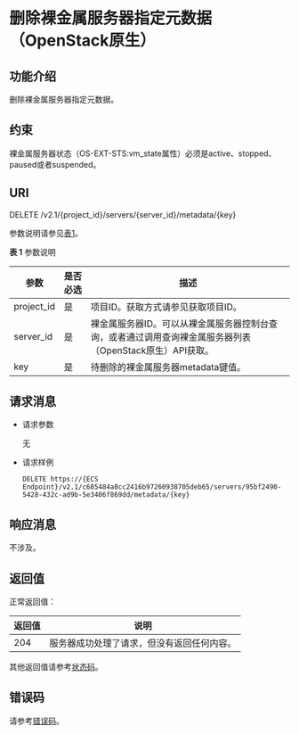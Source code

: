 # 删除裸金属服务器指定元数据（OpenStack原生）<a name="bms_api_0721"></a>

## 功能介绍<a name="section5520708185439"></a>

删除裸金属服务器指定元数据。

## 约束<a name="section5072450814374"></a>

裸金属服务器状态（OS-EXT-STS:vm\_state属性）必须是active、stopped、paused或者suspended。

## URI<a name="section65173692185439"></a>

DELETE /v2.1/\{project\_id\}/servers/\{server\_id\}/metadata/\{key\}

参数说明请参见[表1](#table12474435113619)。

**表 1**  参数说明

|参数|是否必选|描述|
|--|--|--|
|project_id|是|项目ID。获取方式请参见获取项目ID。|
|server_id|是|裸金属服务器ID。可以从裸金属服务器控制台查询，或者通过调用查询裸金属服务器列表（OpenStack原生）API获取。|
|key|是|待删除的裸金属服务器metadata键值。|


## 请求消息<a name="section21460169185439"></a>

-   请求参数

    无

-   请求样例

    ```
    DELETE https://{ECS Endpoint}/v2.1/c685484a8cc2416b97260938705deb65/servers/95bf2490-5428-432c-ad9b-5e3406f869dd/metadata/{key}
    ```


## 响应消息<a name="section31286738185439"></a>

不涉及。

## 返回值<a name="section27037160"></a>

正常返回值：

|返回值|说明|
|--|--|
|204|服务器成功处理了请求，但没有返回任何内容。|


其他返回值请参考[状态码](状态码.md)。

## 错误码<a name="section14752650154917"></a>

请参考[错误码](错误码.md)。

